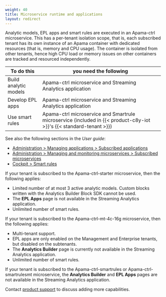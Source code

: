 ```yaml
---
weight: 40
title: Microservice runtime and applications
layout: redirect
---
```

Analytic models, EPL apps and smart rules are executed in an Apama-ctrl microservice. This has a per-tenant isolation scope, that is, each subscribed tenant has its own instance of an Apama container with dedicated resources (that is, memory and CPU usage). The container is isolated from other tenants, hence high CPU load or memory issues on other containers are tracked and resourced independently.


| To do this                  | you need the following                                      |
| --------------------------- | ----------------------------------------------------------- |
| Build analytic models       | Apama-ctrl microservice and Streaming Analytics application |
| Develop EPL apps            | Apama-ctrl microservice and Streaming Analytics application |
| Use smart rules             | Apama-ctrl microservice and Smartrule microservice (included in {{< product-c8y-iot >}}'s {{< standard-tenant >}}) |

See also the following sections in the *User guide*:
* [Administration > Managing applications > Subscribed applications](/users-guide/administration/#subscribed-applications)
* [Administration > Managing and monitoring microservices > Subscribed microservices](/users-guide/administration/#subscribed-microservices)
* [Cockpit > Smart rules](/users-guide/cockpit/#smart-rules)

If your tenant is subscribed to the Apama-ctrl-starter microservice, then the following applies:

- Limited number of at most 3 active analytic models. Custom blocks written with the Analytics Builder Block SDK cannot be used.
- The **EPL Apps** page is not available in the Streaming Analytics application.
- Unlimited number of smart rules.

If your tenant is subscribed to the Apama-ctrl-mt-4c-16g microservice, then the following applies:
- Multi-tenant support.
- EPL apps are only enabled on the Management and Enterprise tenants, but disabled on the subtenants.
- The **Analytics Builder** page is currently not available in the Streaming Analytics application.
- Unlimited number of smart rules.

If your tenant is subscribed to the Apama-ctrl-smartrules or Apama-ctrl-smartrulesmt microservice, the **Analytics Builder** and **EPL Apps** pages are not available in the Streaming Analytics application.

Contact [product support](/welcome/contacting-support) to discuss adding more capabilities.

